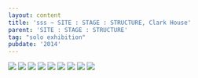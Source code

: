 ```yaml
---
layout: content
title: 'sss ~ SITE : STAGE : STRUCTURE, Clark House'
parent: 'SITE : STAGE : STRUCTURE'
tag: "solo exhibition"
pubdate: '2014'
---
```

![](/assets/img/1.-ali-akbar-mehta-site-stage-structure-2014_installation-view-©-aliakbarmehta.jpg)
![](/assets/img/2.-ali-akbar-mehta-site-stage-structure-2014_installation-view-©-aliakbarmehta.jpg)
![](/assets/img/3.-ali-akbar-mehta-site-stage-structure-2014_installation-view-©-aliakbarmehta.jpg)
![](/assets/img/4.-ali-akbar-mehta-site-stage-structure-2014_installation-view-©-aliakbarmehta.jpg)
![](/assets/img/5.-ali-akbar-mehta-site-stage-structure-2014_installation-view-©-aliakbarmehta.jpg)
![](/assets/img/6.-ali-akbar-mehta-site-stage-structure-2014_installation-view-©-aliakbarmehta.jpg)
![](/assets/img/7.-ali-akbar-mehta-site-stage-structure-2014_installation-view-©-aliakbarmehta.jpg)
![](/assets/img/8.-ali-akbar-mehta-site-stage-structure-2014_installation-view-©-aliakbarmehta.jpg)
![](/assets/img/9.-ali-akbar-mehta-site-stage-structure-2014_installation-view-©-aliakbarmehta.jpg)

